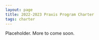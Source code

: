 ```yaml
---
layout: page
title: 2022-2023 Praxis Program Charter
tags: charter
---
```


Placeholder. More to come soon. 